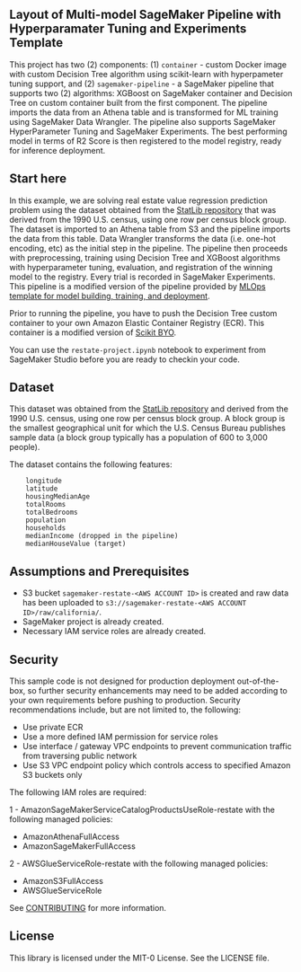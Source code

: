 ## Layout of Multi-model SageMaker Pipeline with Hyperparamater Tuning and Experiments Template

This project has two (2) components: (1) `container` - custom Docker image with custom Decision Tree  algorithm using scikit-learn with hyperpameter tuning support, and (2) `sagemaker-pipeline` - a SageMaker pipeline that supports two (2) algorithms: XGBoost on SageMaker container and Decision Tree on custom container built from the first component. The pipeline imports the data from an Athena table and is transformed for ML training using SageMaker Data Wrangler. The pipeline also supports SageMaker HyperParameter Tuning and SageMaker Experiments. The best performing model in terms of R2 Score is then registered to the model registry, ready for inference deployment.

## Start here

In this example, we are solving real estate value regression prediction problem using the
dataset obtained from the [StatLib repository](http://lib.stat.cmu.edu/datasets/) that was derived from the 1990 U.S. census, using one row per census block group. The dataset is imported to an Athena table from S3 and the pipeline imports the data from this table. Data Wrangler transforms the data (i.e. one-hot encoding, etc) as the initial step in the pipeline. The pipeline then proceeds with preprocessing, training using Decision Tree and XGBoost algorithms with hyperparameter tuning, evaluation, and registration of the winning model to the registry. Every trial is recorded in SageMaker Experiments. This pipeline is a modified version of the pipeline provided by [MLOps template for model building, training, and deployment](https://docs.aws.amazon.com/sagemaker/latest/dg/sagemaker-projects-templates-sm.html#sagemaker-projects-templates-code-commit).

Prior to running the pipeline, you have to push the Decision Tree custom container to your own Amazon Elastic Container Registry (ECR). This container is a modified version of [Scikit BYO](https://github.com/aws/amazon-sagemaker-examples/tree/main/advanced_functionality/scikit_bring_your_own/container).

You can use the `restate-project.ipynb` notebook to experiment from SageMaker Studio before you are ready to checkin your code.

## Dataset

This dataset was obtained from the [StatLib repository](http://lib.stat.cmu.edu/datasets/) and derived from the 1990 U.S. census, using one row per census block group. A block group is the smallest geographical unit for which the U.S. Census Bureau publishes sample data (a block group typically has a population of 600 to 3,000 people).

The dataset contains the following features:

```    
    longitude
    latitude
    housingMedianAge
    totalRooms
    totalBedrooms
    population
    households
    medianIncome (dropped in the pipeline)
    medianHouseValue (target)
```


## Assumptions and Prerequisites

- S3 bucket `sagemaker-restate-<AWS ACCOUNT ID>` is created and raw data has been uploaded to `s3://sagemaker-restate-<AWS ACCOUNT ID>/raw/california/`.
- SageMaker project is already created.
- Necessary IAM service roles are already created.

## Security

This sample code is not designed for production deployment out-of-the-box, so further security enhancements may need to be added according to your own requirements before pushing to production. Security recommendations include, but are not limited to, the following:
- Use private ECR
- Use a more defined IAM permission for service roles
- Use interface / gateway VPC endpoints to prevent communication traffic from traversing public network
- Use S3 VPC endpoint policy which controls access to specified Amazon S3 buckets only

The following IAM roles are required:

1 - AmazonSageMakerServiceCatalogProductsUseRole-restate with the following managed policies:
- AmazonAthenaFullAccess
- AmazonSageMakerFullAccess

2 - AWSGlueServiceRole-restate with the following managed policies:
- AmazonS3FullAccess
- AWSGlueServiceRole

See [CONTRIBUTING](CONTRIBUTING.md#security-issue-notifications) for more information.

## License

This library is licensed under the MIT-0 License. See the LICENSE file.
